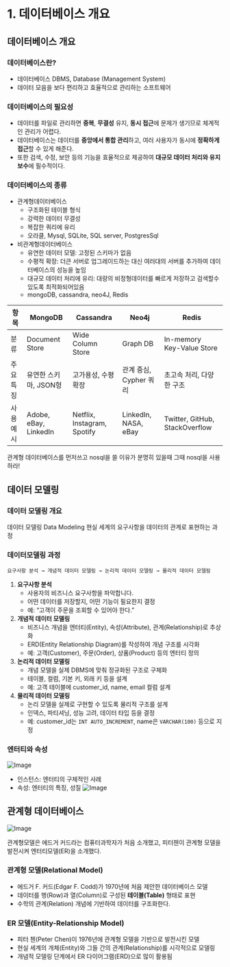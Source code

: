 # 1. 데이터베이스 개요

## 데이터베이스 개요

### 데이터베이스란?
- 데이터베이스 DBMS, Database (Management System)
- 데이터 모음을 보다 편리하고 효율적으로 관리하는 소프트웨어
### 데이터베이스의 필요성
- 데이터를 파일로 관리하면 **중복**, **무결성** 유지, **동시 접근**에 문제가 생기므로 체계적인 관리가 어렵다.
- 데이터베이스는 데이터를 **중앙에서 통합 관리**하고, 여러 사용자가 동시에 **정확하게 접근**할 수 있게 해준다. 
- 또한 검색, 수정, 보안 등의 기능을 효율적으로 제공하여 **대규모 데이터 처리와 유지보수**에 필수적이다.
### 데이터베이스의 종류
- 관계형데이터베이스
    - 구조화된 테이블 형식
    - 강력한 데이터 무결성
    - 복잡한 쿼리에 유리
    - 오라클, Mysql, SQLite, SQL server, PostgresSql
- 비관계형데이터베이스
    - 유연한 데이터 모델: 고정된 스키마가 없음
    - 수평적 확장: 더큰 서버로 업그레이드하는 대신 여러대의 서버를 추가하여 데이터베이스의 성능을 높임
    - 대규모 데이터 처리에 유리: 대량의 비정형데이터를 빠르게 저장하고 검색할수있도록 최적화되어있음
    - mongoDB, cassandra, neo4J, Redis
    
| 항목 | MongoDB | Cassandra | Neo4j | Redis |
| --- | --- | --- | --- | --- |
| 분류 | Document Store | Wide Column Store | Graph DB | In-memory Key-Value Store |
| 주요 특징 | 유연한 스키마, JSON형 | 고가용성, 수평확장 | 관계 중심, Cypher 쿼리 | 초고속 처리, 다양한 구조 |
| 사용 예시 | Adobe, eBay, LinkedIn | Netflix, Instagram, Spotify | LinkedIn, NASA, eBay | Twitter, GitHub, StackOverflow |

관계형 데이터베이스를 먼저쓰고 nosql을 쓸 이유가 분명히 있을때 그때 nosql을 사용하라!

## 데이터 모델링

### 데이터 모델링 개요

데이터 모델링 Data Modeling
현실 세계의 요구사항을 데이터의 관계로 표현하는 과정

### 데이터모델링 과정
```
요구사항 분석 → 개념적 데이터 모델링 → 논리적 데이터 모델링 → 물리적 데이터 모델링
```
1. **요구사항 분석**
    - 사용자의 비즈니스 요구사항을 파악합니다.
    - 어떤 데이터를 저장할지, 어떤 기능이 필요한지 결정
    - 예: “고객이 주문을 조회할 수 있어야 한다.”
2. **개념적 데이터 모델링**
    - 비즈니스 개념을 엔터티(Entity), 속성(Attribute), 관계(Relationship)로 추상화
    - ERD(Entity Relationship Diagram)를 작성하여 개념 구조를 시각화
    - 예: 고객(Customer), 주문(Order), 상품(Product) 등의 엔터티 정의
3. **논리적 데이터 모델링**
    - 개념 모델을 실제 DBMS에 맞춰 정규화된 구조로 구체화
    - 테이블, 컬럼, 기본 키, 외래 키 등을 설계
    - 예: 고객 테이블에 customer_id, name, email 컬럼 설계
4. **물리적 데이터 모델링**
    - 논리 모델을 실제로 구현할 수 있도록 물리적 구조를 설계
    - 인덱스, 파티셔닝, 성능 고려, 데이터 타입 등을 결정
    - 예: customer_id는 `INT AUTO_INCREMENT`, name은 `VARCHAR(100)` 등으로 지정

### 엔터티와 속성
![Image](https://img1.daumcdn.net/thumb/R1280x0/?scode=mtistory2&fname=https%3A%2F%2Fblog.kakaocdn.net%2Fdn%2FcBklw4%2FbtsN2YUxrPM%2FoTOHk6kesAGe7QUEPDHZB0%2Fimg.png)
- 인스턴스: 엔터티의 구체적인 사례
- 속성: 엔터티의 특징, 성질
![Image](https://img1.daumcdn.net/thumb/R1280x0/?scode=mtistory2&fname=https%3A%2F%2Fblog.kakaocdn.net%2Fdn%2FcWu9Wv%2FbtsN4IW0EU1%2FFLt8RrgjwgFIuQMQ6T7RB0%2Fimg.png)

## 관계형 데이터베이스

![Image](https://img1.daumcdn.net/thumb/R1280x0/?scode=mtistory2&fname=https%3A%2F%2Fblog.kakaocdn.net%2Fdn%2FccsF26%2FbtsN4B4GNJw%2FmbO8zLfKkC3VmkNuTAadkk%2Fimg.png)

관계형모델은 에드거 커드라는 컴퓨터과학자가 처음 소개했고, 피터첸이 관계형 모델을 발전시켜 엔터티모델(ER)을 소개했다.

### **관계형 모델(Relational Model)**
-   에드거 F. 커드(Edgar F. Codd)가 1970년에 처음 제안한 데이터베이스 모델
-   데이터를 행(Row)과 열(Column)로 구성된 **테이블(Table)** 형태로 표현
-   수학의 관계(Relation) 개념에 기반하여 데이터를 구조화한다.
###  **ER 모델(Entity-Relationship Model)**
-   피터 첸(Peter Chen)이 1976년에 관계형 모델을 기반으로 발전시킨 모델
-   현실 세계의 개체(Entity)와 그들 간의 관계(Relationship)를 시각적으로 모델링
-   개념적 모델링 단계에서 ER 다이어그램(ERD)으로 많이 활용됨
